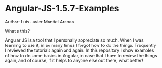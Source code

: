 # Angular-JS-1.5.7-Examples

Author: Luis Javier Montiel Arenas

What's this?

Angular JS is  a tool that I personally appreciate so much. When I was learning to use it, in so many times I forgot how to do the things. Frequently I reviewed the tutorials again and again. In this repository I show examples of how to do some basics in Angular, in case that I have to review the things again, and of course, if it helps to anyone else out there, what better!
